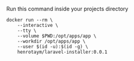 Run this command inside your projects directory

```shell
docker run --rm \
    --interactive \
    --tty \
    --volume $PWD:/opt/apps/app \
    --workdir /opt/apps/app \
    --user $(id -u):$(id -g) \
    henrotaym/laravel-installer:0.0.1
```
